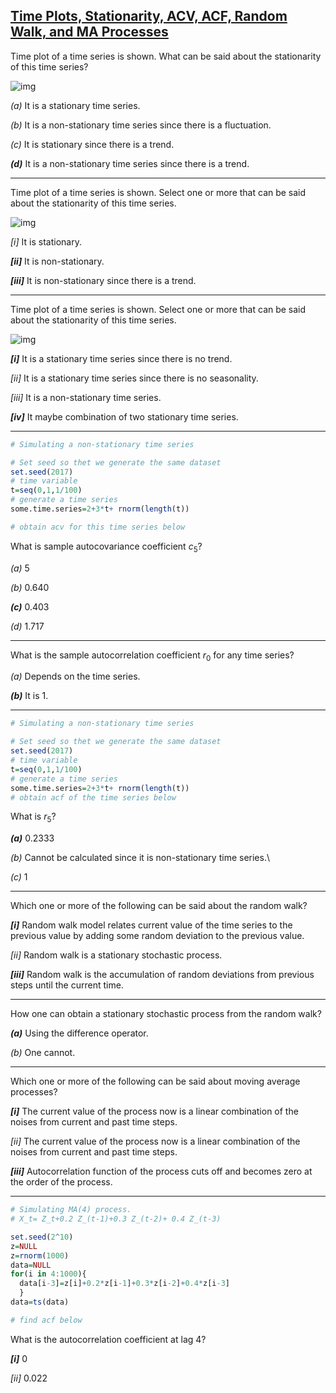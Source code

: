 ## 			[Time Plots, Stationarity, ACV, ACF, Random Walk, and MA Processes](https://coursera.org/learn/practical-time-series-analysis/exam/wrHsn/time-plots-stationarity-acv-acf-random-walk-and-ma-processes)



Time plot of a time series is shown. What can be said about the stationarity of this time series?

![img](https://s2.loli.net/2021/12/07/UBzr9ya5vuKxqMN.png)

*(a)* It is a stationary time series.

*(b)* It is a non-stationary time series since there is a fluctuation.

*(c)* It is stationary since there is a trend. 

***(d)*** It is a non-stationary time series since there is a trend.

------

Time plot of a time series is shown. Select one or more that can be said about the stationarity of this time series.

![img](https://s2.loli.net/2021/12/07/iVNz5uD9yWSgFjH.png)

*[i]* It is stationary.

***[ii]*** It is non-stationary.

***[iii]*** It is non-stationary since there is a trend.

------

Time plot of a time series is shown. Select one or more that can be said about the stationarity of this time series.

![img](https://s2.loli.net/2021/12/07/x3RUdkcZoahy8XA.png)

***[i]*** It is a stationary time series since there is no trend.

*[ii]* It is a stationary time series since there is no seasonality.

*[iii]* It is a non-stationary time series.

***[iv]*** It maybe combination of two stationary time series.

------

```R
# Simulating a non-stationary time series

# Set seed so thet we generate the same dataset
set.seed(2017)
# time variable 
t=seq(0,1,1/100)
# generate a time series
some.time.series=2+3*t+ rnorm(length(t))

# obtain acv for this time series below
```

What is sample autocovariance coefficient $c_5$?

*(a)* $5$

*(b)* $0.640$

***(c)*** $0.403$

*(d)* $1.717$

------

What is the sample autocorrelation coefficient $r_0$ for any time series?

*(a)* Depends on the time series.

***(b)*** It is 1.

------

```R
# Simulating a non-stationary time series

# Set seed so thet we generate the same dataset
set.seed(2017)
# time variable 
t=seq(0,1,1/100)
# generate a time series
some.time.series=2+3*t+ rnorm(length(t))
# obtain acf of the time series below
```

What is $r_5$?

***(a)*** $0.2333$

*(b)* Cannot be calculated since it is non-stationary time series.\\

*(c)* $1$​

------


Which one or more of the following can be said about the random walk?

***[i]*** Random walk model relates current value of the time series to the previous value by adding some random deviation to the previous value.

*[ii]* Random walk is a stationary stochastic process.

***[iii]*** Random walk is the accumulation of random deviations from previous steps until the current time.

------

How one can obtain a stationary stochastic process from the random walk?

***(a)*** Using the difference operator.

*(b)* One cannot.

------

Which one or more of the following can be said about moving average processes?

***[i]*** The current value of the process now is a linear combination of the noises from current and past time steps.

*[ii]* The current value of the process now is a linear combination of the noises from current and past time steps.

***[iii]*** Autocorrelation function of the process cuts off and becomes zero at the order of the process.

------

```R
# Simulating MA(4) process.
# X_t= Z_t+0.2 Z_(t-1)+0.3 Z_(t-2)+ 0.4 Z_(t-3)

set.seed(2^10)
z=NULL
z=rnorm(1000)
data=NULL
for(i in 4:1000){
  data[i-3]=z[i]+0.2*z[i-1]+0.3*z[i-2]+0.4*z[i-3]
  }
data=ts(data)

# find acf below
```

What is the autocorrelation coefficient at lag 4?

***[i]*** $0$

*[ii]* $0.022$